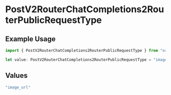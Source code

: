 # PostV2RouterChatCompletions2RouterPublicRequestType

## Example Usage

```typescript
import { PostV2RouterChatCompletions2RouterPublicRequestType } from "orq-poc-typescript/models/operations";

let value: PostV2RouterChatCompletions2RouterPublicRequestType = "image_url";
```

## Values

```typescript
"image_url"
```